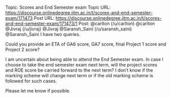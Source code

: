 Topic: Scores and End Semester exam
Topic URL: https://discourse.onlinedegree.iitm.ac.in/t/scores-and-end-semester-exam/171473
Post URL: https://discourse.onlinedegree.iitm.ac.in/t/scores-and-end-semester-exam/171473/1
Post:  @carlton (/u/carlton) @carlton   @Jivraj (/u/jivraj) @Jivraj   @Saransh_Saini (/u/saransh_saini) @Saransh_Saini 
 I have two queries. 
 
 
 Could you provide an ETA of GA6 score, GA7 score, final Project 1 score and Project 2 score? 
 
 
 I am uncertain about being able to attend the End Semester exam. In case I choose to take the end semester exam next term, will the project scores and ROE score be carried forward to the next term? I don’t know if the marking scheme will change next term or if the old marking scheme is followed for such cases. 
 
 
 Please let me know if possible. 
